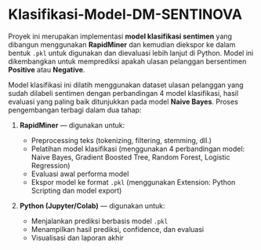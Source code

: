 # Klasifikasi-Model-DM-SENTINOVA

Proyek ini merupakan implementasi **model klasifikasi sentimen** yang dibangun menggunakan **RapidMiner** dan kemudian diekspor ke dalam bentuk `.pkl` untuk digunakan dan dievaluasi lebih lanjut di Python. Model ini dikembangkan untuk memprediksi apakah ulasan pelanggan bersentimen **Positive** atau **Negative**.

Model klasifikasi ini dilatih menggunakan dataset ulasan pelanggan yang sudah dilabeli sentimen dengan perbandingan 4 model klasifikasi, hasil evaluasi yang paling baik ditunjukkan pada model **Naive Bayes**. Proses pengembangan terbagi dalam dua tahap:

1. **RapidMiner** — digunakan untuk:
   - Preprocessing teks (tokenizing, filtering, stemming, dll.)
   - Pelatihan model klasifikasi (menggunakan 4 perbandingan model: Naive Bayes, Gradient Boosted Tree, Random Forest, Logistic Regression)
   - Evaluasi awal performa model
   - Ekspor model ke format `.pkl` (menggunakan Extension: Python Scripting dan model export)

2. **Python (Jupyter/Colab)** — digunakan untuk:
   - Menjalankan prediksi berbasis model `.pkl`
   - Menampilkan hasil prediksi, confidence, dan evaluasi
   - Visualisasi dan laporan akhir
